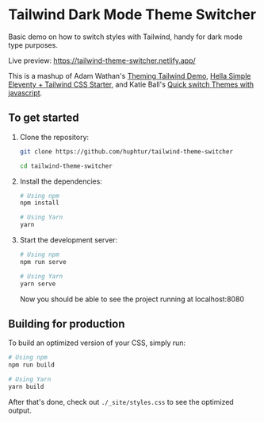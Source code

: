 # Tailwind Dark Mode Theme Switcher

Basic demo on how to switch styles with Tailwind, handy for dark mode type purposes. 

Live preview: https://tailwind-theme-switcher.netlify.app/

This is a mashup of Adam Wathan's [Theming Tailwind Demo](https://github.com/adamwathan/theming-tailwind-demo), [Hella Simple Eleventy + Tailwind CSS Starter](https://github.com/huphtur/hella-simple-eleventy-tailwind-starter), and Katie Ball's [Quick switch Themes with javascript](https://gist.github.com/roachhd/698db516c17bb130c495/).

## To get started

1. Clone the repository:

    ```bash
    git clone https://github.com/huphtur/tailwind-theme-switcher

    cd tailwind-theme-switcher
    ```

2. Install the dependencies:

    ```bash
    # Using npm
    npm install

    # Using Yarn
    yarn
    ```

3. Start the development server:

    ```bash
    # Using npm
    npm run serve

    # Using Yarn
    yarn serve
    ```

    Now you should be able to see the project running at localhost:8080

## Building for production

To build an optimized version of your CSS, simply run:

```bash
# Using npm
npm run build

# Using Yarn
yarn build
```

After that's done, check out `./_site/styles.css` to see the optimized output.